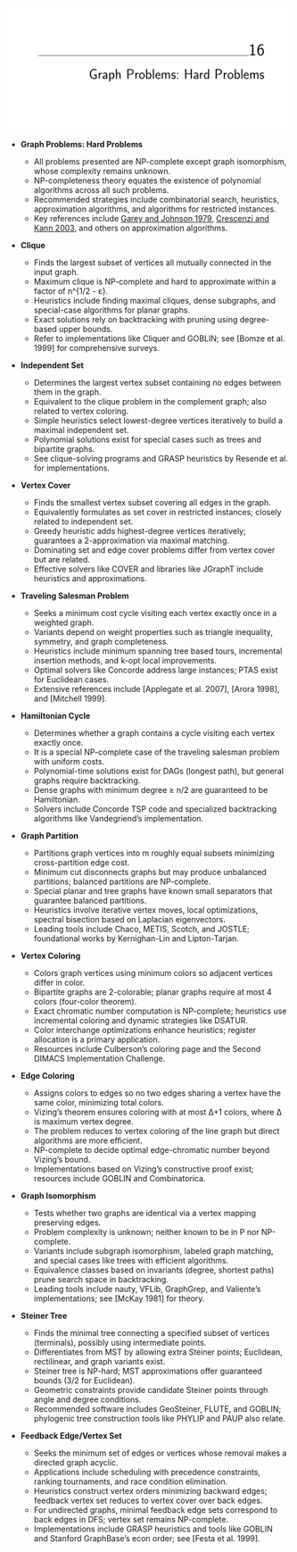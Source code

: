![ADM-ch16-graphs-hard](ADM-ch16-graphs-hard.best.png)

- **Graph Problems: Hard Problems**
  - All problems presented are NP-complete except graph isomorphism, whose complexity remains unknown.
  - NP-completeness theory equates the existence of polynomial algorithms across all such problems.
  - Recommended strategies include combinatorial search, heuristics, approximation algorithms, and algorithms for restricted instances.
  - Key references include [Garey and Johnson 1979](https://example.org), [Crescenzi and Kann 2003](http://www.nada.kth.se/~viggo/problemlist/), and others on approximation algorithms.

- **Clique**
  - Finds the largest subset of vertices all mutually connected in the input graph.
  - Maximum clique is NP-complete and hard to approximate within a factor of n^{1/2 - ε}.
  - Heuristics include finding maximal cliques, dense subgraphs, and special-case algorithms for planar graphs.
  - Exact solutions rely on backtracking with pruning using degree-based upper bounds.
  - Refer to implementations like Cliquer and GOBLIN; see [Bomze et al. 1999] for comprehensive surveys.

- **Independent Set**
  - Determines the largest vertex subset containing no edges between them in the graph.
  - Equivalent to the clique problem in the complement graph; also related to vertex coloring.
  - Simple heuristics select lowest-degree vertices iteratively to build a maximal independent set.
  - Polynomial solutions exist for special cases such as trees and bipartite graphs.
  - See clique-solving programs and GRASP heuristics by Resende et al. for implementations.

- **Vertex Cover**
  - Finds the smallest vertex subset covering all edges in the graph.
  - Equivalently formulates as set cover in restricted instances; closely related to independent set.
  - Greedy heuristic adds highest-degree vertices iteratively; guarantees a 2-approximation via maximal matching.
  - Dominating set and edge cover problems differ from vertex cover but are related.
  - Effective solvers like COVER and libraries like JGraphT include heuristics and approximations.

- **Traveling Salesman Problem**
  - Seeks a minimum cost cycle visiting each vertex exactly once in a weighted graph.
  - Variants depend on weight properties such as triangle inequality, symmetry, and graph completeness.
  - Heuristics include minimum spanning tree based tours, incremental insertion methods, and k-opt local improvements.
  - Optimal solvers like Concorde address large instances; PTAS exist for Euclidean cases.
  - Extensive references include [Applegate et al. 2007], [Arora 1998], and [Mitchell 1999].

- **Hamiltonian Cycle**
  - Determines whether a graph contains a cycle visiting each vertex exactly once.
  - It is a special NP-complete case of the traveling salesman problem with uniform costs.
  - Polynomial-time solutions exist for DAGs (longest path), but general graphs require backtracking.
  - Dense graphs with minimum degree ≥ n/2 are guaranteed to be Hamiltonian.
  - Solvers include Concorde TSP code and specialized backtracking algorithms like Vandegriend’s implementation.

- **Graph Partition**
  - Partitions graph vertices into m roughly equal subsets minimizing cross-partition edge cost.
  - Minimum cut disconnects graphs but may produce unbalanced partitions; balanced partitions are NP-complete.
  - Special planar and tree graphs have known small separators that guarantee balanced partitions.
  - Heuristics involve iterative vertex moves, local optimizations, spectral bisection based on Laplacian eigenvectors.
  - Leading tools include Chaco, METIS, Scotch, and JOSTLE; foundational works by Kernighan-Lin and Lipton-Tarjan.

- **Vertex Coloring**
  - Colors graph vertices using minimum colors so adjacent vertices differ in color.
  - Bipartite graphs are 2-colorable; planar graphs require at most 4 colors (four-color theorem).
  - Exact chromatic number computation is NP-complete; heuristics use incremental coloring and dynamic strategies like DSATUR.
  - Color interchange optimizations enhance heuristics; register allocation is a primary application.
  - Resources include Culberson’s coloring page and the Second DIMACS Implementation Challenge.

- **Edge Coloring**
  - Assigns colors to edges so no two edges sharing a vertex have the same color, minimizing total colors.
  - Vizing’s theorem ensures coloring with at most Δ+1 colors, where Δ is maximum vertex degree.
  - The problem reduces to vertex coloring of the line graph but direct algorithms are more efficient.
  - NP-complete to decide optimal edge-chromatic number beyond Vizing’s bound.
  - Implementations based on Vizing’s constructive proof exist; resources include GOBLIN and Combinatorica.

- **Graph Isomorphism**
  - Tests whether two graphs are identical via a vertex mapping preserving edges.
  - Problem complexity is unknown; neither known to be in P nor NP-complete.
  - Variants include subgraph isomorphism, labeled graph matching, and special cases like trees with efficient algorithms.
  - Equivalence classes based on invariants (degree, shortest paths) prune search space in backtracking.
  - Leading tools include nauty, VFLib, GraphGrep, and Valiente’s implementations; see [McKay 1981] for theory.

- **Steiner Tree**
  - Finds the minimal tree connecting a specified subset of vertices (terminals), possibly using intermediate points.
  - Differentiates from MST by allowing extra Steiner points; Euclidean, rectilinear, and graph variants exist.
  - Steiner tree is NP-hard; MST approximations offer guaranteed bounds (3/2 for Euclidean).
  - Geometric constraints provide candidate Steiner points through angle and degree conditions.
  - Recommended software includes GeoSteiner, FLUTE, and GOBLIN; phylogenic tree construction tools like PHYLIP and PAUP also relate.

- **Feedback Edge/Vertex Set**
  - Seeks the minimum set of edges or vertices whose removal makes a directed graph acyclic.
  - Applications include scheduling with precedence constraints, ranking tournaments, and race condition elimination.
  - Heuristics construct vertex orders minimizing backward edges; feedback vertex set reduces to vertex cover over back edges.
  - For undirected graphs, minimal feedback edge sets correspond to back edges in DFS; vertex set remains NP-complete.
  - Implementations include GRASP heuristics and tools like GOBLIN and Stanford GraphBase’s econ order; see [Festa et al. 1999].
